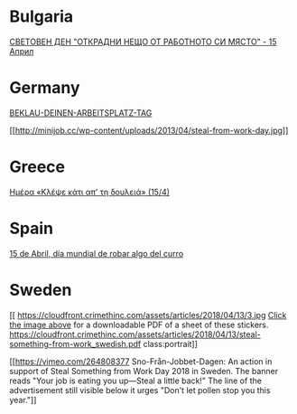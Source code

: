 # Bulgaria

[СВЕТОВЕН ДЕН "ОТКРАДНИ НЕЩО ОТ РАБОТНОТО СИ МЯСТО" - 15 Април](http://aarmed.blogspot.com/2009/12/15-2010.html)

# Germany

[BEKLAU-DEINEN-ARBEITSPLATZ-TAG](http://crimethinc.blogsport.de/2013/11/01/beklau-deinen-arbeitsplatz-tag/)

[[http://minijob.cc/wp-content/uploads/2013/04/steal-from-work-day.jpg]]

# Greece

[Ημέρα «Κλέψε κάτι απ’ τη δουλειά» (15/4)](https://gr-contrainfo.espiv.net/2011/03/29/steal-something-from-work-day/)

# Spain

[15 de Abril, día mundial de robar algo del curro](https://exopolis.wordpress.com/2010/02/01/15-abril-dia-mundial-robar-algo-curro/)

# Sweden

[[ https://cloudfront.crimethinc.com/assets/articles/2018/04/13/3.jpg [Click the image above](https://cloudfront.crimethinc.com/assets/articles/2018/04/13/steal-something-from-work_swedish.pdf) for a downloadable PDF of a sheet of these stickers. https://cloudfront.crimethinc.com/assets/articles/2018/04/13/steal-something-from-work_swedish.pdf class:portrait]]

[[https://vimeo.com/264808377 Sno-Från-Jobbet-Dagen: An action in support of Steal Something from Work Day 2018 in Sweden. The banner reads "Your job is eating you up—Steal a little back!" The line of the advertisement still visible below it urges "Don't let pollen stop you this year."]]
